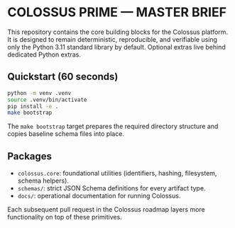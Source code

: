 # COLOSSUS PRIME — MASTER BRIEF

This repository contains the core building blocks for the Colossus platform. It
is designed to remain deterministic, reproducible, and verifiable using only the
Python 3.11 standard library by default. Optional extras live behind dedicated
Python extras.

## Quickstart (60 seconds)

```bash
python -m venv .venv
source .venv/bin/activate
pip install -e .
make bootstrap
```

The `make bootstrap` target prepares the required directory structure and copies
baseline schema files into place.

## Packages

* `colossus.core`: foundational utilities (identifiers, hashing, filesystem,
  schema helpers).
* `schemas/`: strict JSON Schema definitions for every artifact type.
* `docs/`: operational documentation for running Colossus.

Each subsequent pull request in the Colossus roadmap layers more functionality
on top of these primitives.
